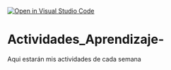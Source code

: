 [![Open in Visual Studio Code](https://classroom.github.com/assets/open-in-vscode-c66648af7eb3fe8bc4f294546bfd86ef473780cde1dea487d3c4ff354943c9ae.svg)](https://classroom.github.com/online_ide?assignment_repo_id=8528457&assignment_repo_type=AssignmentRepo)
# Actividades_Aprendizaje-
Aqui estarán mis actividades de cada semana

